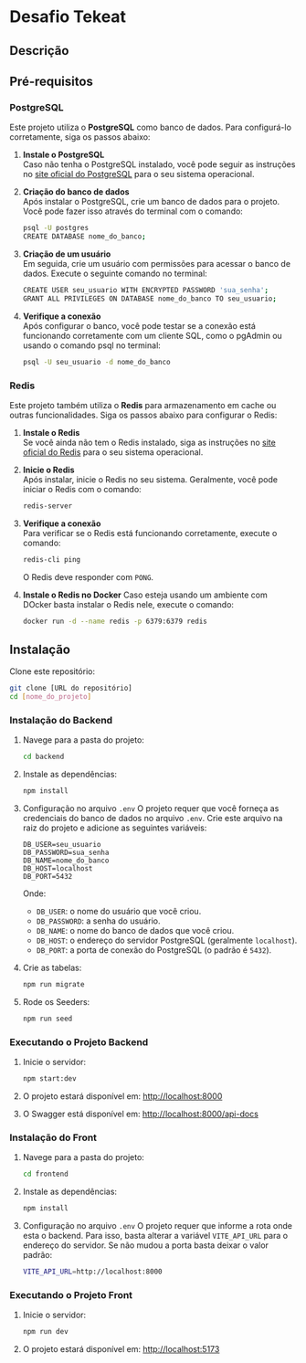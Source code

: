 # Desafio Tekeat

## Descrição


## Pré-requisitos

### PostgreSQL

Este projeto utiliza o **PostgreSQL** como banco de dados. Para configurá-lo corretamente, siga os passos abaixo:

1. **Instale o PostgreSQL**  
   Caso não tenha o PostgreSQL instalado, você pode seguir as instruções no [site oficial do PostgreSQL](https://www.postgresql.org/download/) para o seu sistema operacional.

2. **Criação do banco de dados**  
   Após instalar o PostgreSQL, crie um banco de dados para o projeto. Você pode fazer isso através do terminal com o comando:
   
   ```bash
   psql -U postgres
   CREATE DATABASE nome_do_banco;
   ```

3. **Criação de um usuário**  
   Em seguida, crie um usuário com permissões para acessar o banco de dados. Execute o seguinte comando no terminal:

   ```bash
   CREATE USER seu_usuario WITH ENCRYPTED PASSWORD 'sua_senha';
   GRANT ALL PRIVILEGES ON DATABASE nome_do_banco TO seu_usuario;
   ```

5. **Verifique a conexão**  
   Após configurar o banco, você pode testar se a conexão está funcionando corretamente com um cliente SQL, como o pgAdmin ou usando o comando psql no terminal:

   ```bash
   psql -U seu_usuario -d nome_do_banco
   ```

### Redis

Este projeto também utiliza o **Redis** para armazenamento em cache ou outras funcionalidades. Siga os passos abaixo para configurar o Redis:

1. **Instale o Redis**  
   Se você ainda não tem o Redis instalado, siga as instruções no [site oficial do Redis](https://redis.io/download) para o seu sistema operacional.

2. **Inicie o Redis**  
   Após instalar, inicie o Redis no seu sistema. Geralmente, você pode iniciar o Redis com o comando:

   ```bash
   redis-server
   ```

3. **Verifique a conexão**  
   Para verificar se o Redis está funcionando corretamente, execute o comando:

   ```bash
   redis-cli ping
   ```

   O Redis deve responder com `PONG`.

4. **Instale o Redis no Docker**
  Caso esteja usando um ambiente com DOcker basta instalar o Redis nele, execute o comando:
   ```bash
   docker run -d --name redis -p 6379:6379 redis  
   ```

## Instalação

Clone este repositório:

   ```bash
   git clone [URL do repositório]
   cd [nome_do_projeto]
   ```

### Instalação do Backend

1. Navege para a pasta do projeto:

   ```bash
   cd backend
   ```

2. Instale as dependências:

   ```bash
   npm install
   ```

3. Configuração no arquivo `.env`
   O projeto requer que você forneça as credenciais do banco de dados no arquivo `.env`. Crie este arquivo na raiz do projeto e adicione as seguintes variáveis:

   ```env
   DB_USER=seu_usuario
   DB_PASSWORD=sua_senha
   DB_NAME=nome_do_banco
   DB_HOST=localhost
   DB_PORT=5432
   ```

   Onde:
   - `DB_USER`: o nome do usuário que você criou.
   - `DB_PASSWORD`: a senha do usuário.
   - `DB_NAME`: o nome do banco de dados que você criou.
   - `DB_HOST`: o endereço do servidor PostgreSQL (geralmente `localhost`).
   - `DB_PORT`: a porta de conexão do PostgreSQL (o padrão é `5432`).

4. Crie as tabelas:

   ```bash
   npm run migrate
   ```
5. Rode os Seeders:

   ```bash
   npm run seed
   ```

### Executando o Projeto Backend

1. Inicie o servidor:

   ```bash
   npm start:dev
   ```

2. O projeto estará disponível em: [http://localhost:8000](http://localhost:8000)

3. O Swagger está disponível em: [http://localhost:8000/api-docs](http://localhost:8000/api-docs)


### Instalação do Front

1. Navege para a pasta do projeto:

   ```bash
   cd frontend
   ```

2. Instale as dependências:

   ```bash
   npm install
   ```

3. Configuração no arquivo `.env`
   O projeto requer que informe a rota onde esta o backend. Para isso, basta alterar a variável `VITE_API_URL` para o endereço do servidor.
   Se não mudou a porta basta deixar o valor padrão:
   ```bash
   VITE_API_URL=http://localhost:8000
   ```


### Executando o Projeto Front

1. Inicie o servidor:

   ```bash
   npm run dev
   ```

2. O projeto estará disponível em: [http://localhost:5173](http://localhost:5173)



